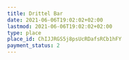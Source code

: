 ```yaml
---
title: Drittel Bar
date: 2021-06-06T19:02:02+02:00
lastmod: 2021-06-06T19:02:02+02:00
type: place
place_id: ChIJJRGS5j8psUcRDafsRCb1hFY
payment_status: 2
---
```

